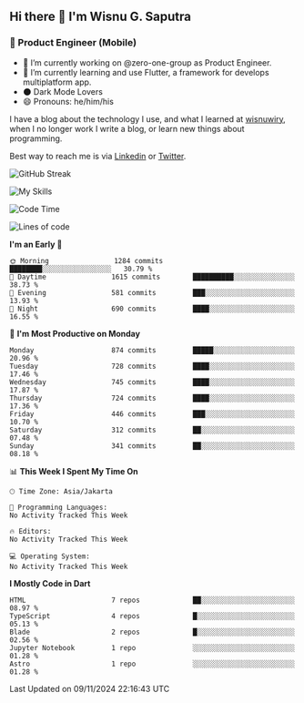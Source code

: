 ## Hi there 👋 I'm Wisnu G. Saputra

### :mobile_phone_off: Product Engineer (Mobile)

- 🔭 I’m currently working on @zero-one-group as Product Engineer.
- 🌱 I’m currently learning and use Flutter, a framework for develops multiplatform app.
- 🌑 Dark Mode Lovers
- 😄 Pronouns: he/him/his

I have a blog about the technology I use, and what I learned at [wisnuwiry](https://wisnuwiry.space/), when I no longer work I write a blog, or learn new things about programming.

Best way to reach me is via [Linkedin](https://www.linkedin.com/in/wisnu-saputra/) or [Twitter](https://twitter.com/wisnuwiry).

![GitHub Streak](https://streak-stats.demolab.com?user=wisnuwiry&theme=dark&hide_border=true)

![My Skills](https://skillicons.dev/icons?i=dart,flutter,kotlin,swift,go,js,css,neovim,git,linux&perline=5)

<!--START_SECTION:waka-->
![Code Time](http://img.shields.io/badge/Code%20Time-1%2C581%20hrs%2027%20mins-blue)

![Lines of code](https://img.shields.io/badge/From%20Hello%20World%20I%27ve%20Written-6.0%20million%20lines%20of%20code-blue)

**I'm an Early 🐤** 

```text
🌞 Morning                1284 commits        ████████░░░░░░░░░░░░░░░░░   30.79 % 
🌆 Daytime                1615 commits        ██████████░░░░░░░░░░░░░░░   38.73 % 
🌃 Evening                581 commits         ███░░░░░░░░░░░░░░░░░░░░░░   13.93 % 
🌙 Night                  690 commits         ████░░░░░░░░░░░░░░░░░░░░░   16.55 % 
```
📅 **I'm Most Productive on Monday** 

```text
Monday                   874 commits         █████░░░░░░░░░░░░░░░░░░░░   20.96 % 
Tuesday                  728 commits         ████░░░░░░░░░░░░░░░░░░░░░   17.46 % 
Wednesday                745 commits         ████░░░░░░░░░░░░░░░░░░░░░   17.87 % 
Thursday                 724 commits         ████░░░░░░░░░░░░░░░░░░░░░   17.36 % 
Friday                   446 commits         ███░░░░░░░░░░░░░░░░░░░░░░   10.70 % 
Saturday                 312 commits         ██░░░░░░░░░░░░░░░░░░░░░░░   07.48 % 
Sunday                   341 commits         ██░░░░░░░░░░░░░░░░░░░░░░░   08.18 % 
```


📊 **This Week I Spent My Time On** 

```text
🕑︎ Time Zone: Asia/Jakarta

💬 Programming Languages: 
No Activity Tracked This Week

🔥 Editors: 
No Activity Tracked This Week

💻 Operating System: 
No Activity Tracked This Week
```

**I Mostly Code in Dart** 

```text
HTML                     7 repos             ██░░░░░░░░░░░░░░░░░░░░░░░   08.97 % 
TypeScript               4 repos             █░░░░░░░░░░░░░░░░░░░░░░░░   05.13 % 
Blade                    2 repos             █░░░░░░░░░░░░░░░░░░░░░░░░   02.56 % 
Jupyter Notebook         1 repo              ░░░░░░░░░░░░░░░░░░░░░░░░░   01.28 % 
Astro                    1 repo              ░░░░░░░░░░░░░░░░░░░░░░░░░   01.28 % 
```




 Last Updated on 09/11/2024 22:16:43 UTC
<!--END_SECTION:waka-->
